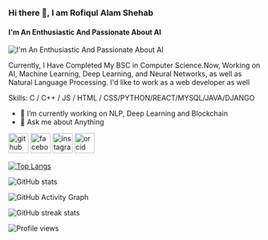### Hi there 👋, I am Rofiqul Alam Shehab
#### I'm An Enthusiastic And Passionate About AI 
![I'm An Enthusiastic And Passionate About AI ](https://arturssmirnovs.github.io/github-profile-readme-generator/images/banner.png)

Currently, I Have Completed My BSC in Computer Science.Now, Working on AI, Machine Learning, Deep Learning, and Neural Networks, as well as Natural Language Processing. I'd like to work as a web developer as well

Skills: C / C++ / JS / HTML / CSS/PYTHON/REACT/MYSQL/JAVA/DJANGO

- 🔭 I’m currently working on NLP, Deep Learning and Blockchain 
- 💬 Ask me about Anything 


[<img src='https://cdn.jsdelivr.net/npm/simple-icons@3.0.1/icons/github.svg' alt='github' height='40'>](https://github.com/shehab0911)  [<img src='https://cdn.jsdelivr.net/npm/simple-icons@3.0.1/icons/facebook.svg' alt='facebook' height='40'>](https://www.facebook.com/https://www.facebook.com/rofiqulalam.shehab)  [<img src='https://cdn.jsdelivr.net/npm/simple-icons@3.0.1/icons/instagram.svg' alt='instagram' height='40'>](https://www.instagram.com/r.a.shehab/)  [<img src='https://cdn.jsdelivr.net/npm/simple-icons@3.0.1/icons/orcid.svg' alt='orcid' height='40'>](https://l.facebook.com/l.php?u=https%3A%2F%2Forcid.org%2F0000-0001-8624-3553%3Ffbclid%3DIwAR3mI_PWjWQwSeSPIBSYSJcHu7UqA-yWZ0DUv_zU1r55RiswwuvpG2DP1no&h=AT3sRiVHS4rhWy5t0eLgZbt2GcrpBSQkl4NlFKBDxdIYJv35gO52p0iyBZYfx3ehK6YE2wrFL6rKYnZAoF4Y6IAr16HPLn7P-v1ad4ALloE-BKWdH8cUZW5TJfjeUyQRf2xcJw)  

[![Top Langs](https://github-readme-stats.vercel.app/api/top-langs/?username=shehab0911)](https://github.com/anuraghazra/github-readme-stats)

![GitHub stats](https://github-readme-stats.vercel.app/api?username=shehab0911&show_icons=true&count_private=true)  

![GitHub Activity Graph](https://activity-graph.herokuapp.com/graph?username=shehab0911)  

![GitHub streak stats](https://github-readme-streak-stats.herokuapp.com/?user=shehab0911)  

![Profile views](https://gpvc.arturio.dev/shehab0911)  
